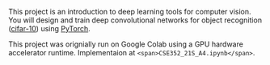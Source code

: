 This project is an introduction to deep learning tools for computer vision. You will design and train deep convolutional networks for object recognition ([cifar-10](https://www.cs.toronto.edu/~kriz/cifar.html)) using [PyTorch](http://pytorch.org).

This project was orignially run on Google Colab using a GPU hardware accelerator runtime. Implementaion at `<span>CSE352_21S_A4.ipynb</span>`.